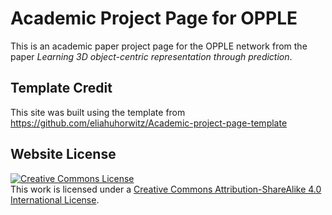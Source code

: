 # Academic Project Page for OPPLE
This is an academic paper project page for the OPPLE network from the paper *Learning 3D object-centric representation through prediction*.


## Template Credit
This site was built using the template from https://github.com/eliahuhorwitz/Academic-project-page-template


## Website License
<a rel="license" href="http://creativecommons.org/licenses/by-sa/4.0/"><img alt="Creative Commons License" style="border-width:0" src="https://i.creativecommons.org/l/by-sa/4.0/88x31.png" /></a><br />This work is licensed under a <a rel="license" href="http://creativecommons.org/licenses/by-sa/4.0/">Creative Commons Attribution-ShareAlike 4.0 International License</a>.
